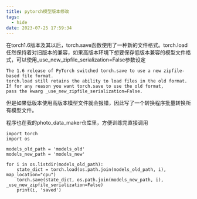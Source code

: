 ```yaml
---
title: pytorch模型版本修改
tags:
  - hide
date: 2023-07-25 17:59:34
---
```

在torch1.6版本及其以后，torch.save函数使用了一种新的文件格式。torch.load任然保持着对旧版本的兼容，如果高版本环境下想要保存低版本兼容的模型文件格式，可以使用_use_new_zipfile_serialization=False参数设定
```
The 1.6 release of PyTorch switched torch.save to use a new zipfile-based file format. 
torch.load still retains the ability to load files in the old format. 
If for any reason you want torch.save to use the old format, 
pass the kwarg _use_new_zipfile_serialization=False.
```
但是如果低版本使用高版本模型文件就会报错，因此写了一个转换程序批量转换所有模型文件。

程序也在我的photo_data_maker仓库里，方便训练完直接调用

```
import torch
import os

models_old_path = 'models_old'
models_new_path = 'models_new'

for i in os.listdir(models_old_path):
    state_dict = torch.load(os.path.join(models_old_path, i), map_location="cpu")
    torch.save(state_dict, os.path.join(models_new_path, i), _use_new_zipfile_serialization=False)
    print(i, 'saved')
```